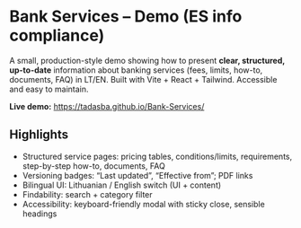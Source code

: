 # Bank Services – Demo (ES info compliance)

A small, production-style demo showing how to present **clear, structured, up-to-date** information about banking services (fees, limits, how-to, documents, FAQ) in LT/EN. Built with Vite + React + Tailwind. Accessible and easy to maintain.

**Live demo:** https://tadasba.github.io/Bank-Services/

## Highlights
- Structured service pages: pricing tables, conditions/limits, requirements, step-by-step how-to, documents, FAQ
- Versioning badges: “Last updated”, “Effective from”; PDF links
- Bilingual UI: Lithuanian / English switch (UI + content)
- Findability: search + category filter
- Accessibility: keyboard-friendly modal with sticky close, sensible headings
